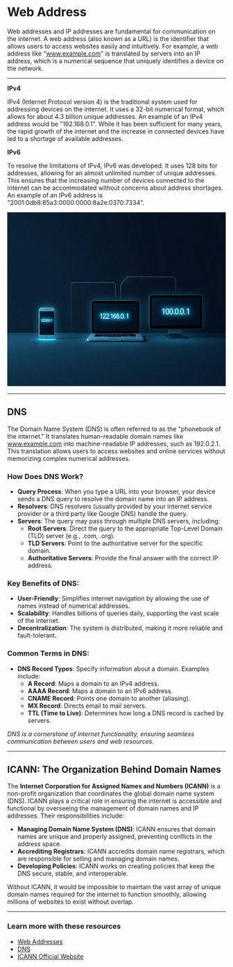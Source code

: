 # Web Address

Web addresses and IP addresses are fundamental for communication on the internet. A web address (also known as a URL) is the identifier that allows users to access websites easily and intuitively. For example, a web address like "www.example.com" is translated by servers into an IP address, which is a numerical sequence that uniquely identifies a device on the network.

---

**IPv4**

IPv4 (Internet Protocol version 4) is the traditional system used for addressing devices on the internet. It uses a 32-bit numerical format, which allows for about 4.3 billion unique addresses. An example of an IPv4 address would be "192.168.0.1". While it has been sufficient for many years, the rapid growth of the internet and the increase in connected devices have led to a shortage of available addresses.

**IPv6**

To resolve the limitations of IPv4, IPv6 was developed. It uses 128 bits for addresses, allowing for an almost unlimited number of unique addresses. This ensures that the increasing number of devices connected to the internet can be accommodated without concerns about address shortages. An example of an IPv6 address is "2001:0db8:85a3:0000:0000:8a2e:0370:7334".

<img src="img/ip.jpeg" alt="HTTP Request and Response" width="600" height="400"/>

---

## DNS

The Domain Name System (DNS) is often referred to as the "phonebook of the internet." It translates human-readable domain names like www.example.com into machine-readable IP addresses, such as 192.0.2.1. This translation allows users to access websites and online services without memorizing complex numerical addresses.

### How Does DNS Work?

- **Query Process**: When you type a URL into your browser, your device sends a DNS query to resolve the domain name into an IP address.
- **Resolvers**: DNS resolvers (usually provided by your internet service provider or a third party like Google DNS) handle the query.
- **Servers**: The query may pass through multiple DNS servers, including:
    - **Root Servers**: Direct the query to the appropriate Top-Level Domain (TLD) server (e.g., .com, .org).
    - **TLD Servers**: Point to the authoritative server for the specific domain.
    - **Authoritative Servers**: Provide the final answer with the correct IP address.

### Key Benefits of DNS:

- **User-Friendly**: Simplifies internet navigation by allowing the use of names instead of numerical addresses.
- **Scalability**: Handles billions of queries daily, supporting the vast scale of the internet.
- **Decentralization**: The system is distributed, making it more reliable and fault-tolerant.

### Common Terms in DNS:

- **DNS Record Types**: Specify information about a domain. Examples include:
    - **A Record**: Maps a domain to an IPv4 address.
    - **AAAA Record**: Maps a domain to an IPv6 address.
    - **CNAME Record**: Points one domain to another (aliasing).
    - **MX Record**: Directs email to mail servers.
    - **TTL (Time to Live)**: Determines how long a DNS record is cached by servers.

*DNS is a cornerstone of internet functionality, ensuring seamless communication between users and web resources.*

---

## ICANN: The Organization Behind Domain Names

The **Internet Corporation for Assigned Names and Numbers (ICANN)** is a non-profit organization that coordinates the global domain name system (DNS). ICANN plays a critical role in ensuring the internet is accessible and functional by overseeing the management of domain names and IP addresses. Their responsibilities include:

- **Managing Domain Name System (DNS)**: ICANN ensures that domain names are unique and properly assigned, preventing conflicts in the address space.
- **Accrediting Registrars**: ICANN accredits domain name registrars, which are responsible for selling and managing domain names.
- **Developing Policies**: ICANN works on creating policies that keep the DNS secure, stable, and interoperable.

Without ICANN, it would be impossible to maintain the vast array of unique domain names required for the internet to function smoothly, allowing millions of websites to exist without overlap.

---

### Learn more with these resources

- [Web Addresses](https://www.geeksforgeeks.org/differences-between-ipv4-and-ipv6/)
- [DNS](https://www.geeksforgeeks.org/domain-name-system-dns-in-application-layer/)
- [ICANN Official Website](https://www.icann.org/)
